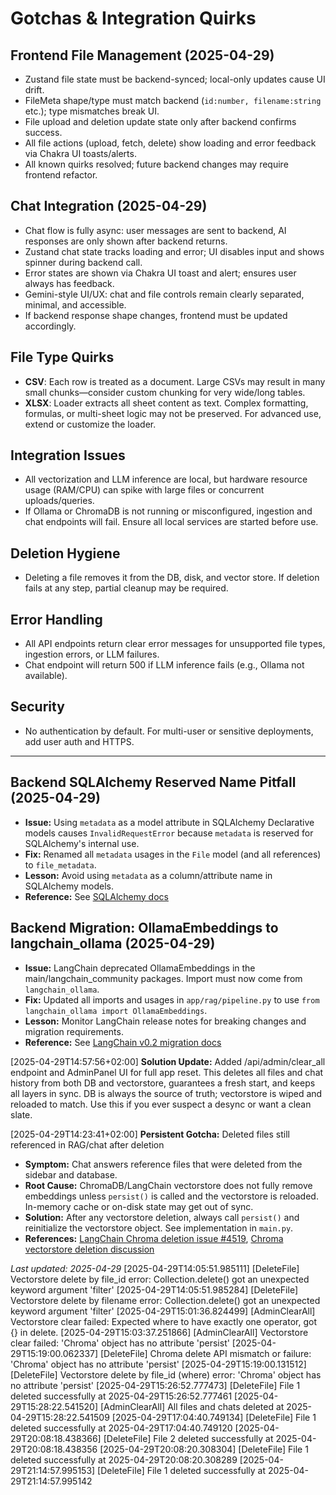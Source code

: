 # Gotchas & Integration Quirks

## Frontend File Management (2025-04-29)
- Zustand file state must be backend-synced; local-only updates cause UI drift.
- FileMeta shape/type must match backend (`id:number, filename:string` etc.); type mismatches break UI.
- File upload and deletion update state only after backend confirms success.
- All file actions (upload, fetch, delete) show loading and error feedback via Chakra UI toasts/alerts.
- All known quirks resolved; future backend changes may require frontend refactor.

## Chat Integration (2025-04-29)
- Chat flow is fully async: user messages are sent to backend, AI responses are only shown after backend returns.
- Zustand chat state tracks loading and error; UI disables input and shows spinner during backend call.
- Error states are shown via Chakra UI toast and alert; ensures user always has feedback.
- Gemini-style UI/UX: chat and file controls remain clearly separated, minimal, and accessible.
- If backend response shape changes, frontend must be updated accordingly.

## File Type Quirks
- **CSV**: Each row is treated as a document. Large CSVs may result in many small chunks—consider custom chunking for very wide/long tables.
- **XLSX**: Loader extracts all sheet content as text. Complex formatting, formulas, or multi-sheet logic may not be preserved. For advanced use, extend or customize the loader.

## Integration Issues
- All vectorization and LLM inference are local, but hardware resource usage (RAM/CPU) can spike with large files or concurrent uploads/queries.
- If Ollama or ChromaDB is not running or misconfigured, ingestion and chat endpoints will fail. Ensure all local services are started before use.

## Deletion Hygiene
- Deleting a file removes it from the DB, disk, and vector store. If deletion fails at any step, partial cleanup may be required.

## Error Handling
- All API endpoints return clear error messages for unsupported file types, ingestion errors, or LLM failures.
- Chat endpoint will return 500 if LLM inference fails (e.g., Ollama not available).

## Security
- No authentication by default. For multi-user or sensitive deployments, add user auth and HTTPS.

---

## Backend SQLAlchemy Reserved Name Pitfall (2025-04-29)
- **Issue:** Using `metadata` as a model attribute in SQLAlchemy Declarative models causes `InvalidRequestError` because `metadata` is reserved for SQLAlchemy's internal use.
- **Fix:** Renamed all `metadata` usages in the `File` model (and all references) to `file_metadata`.
- **Lesson:** Avoid using `metadata` as a column/attribute name in SQLAlchemy models.
- **Reference:** See [SQLAlchemy docs](https://docs.sqlalchemy.org/en/20/orm/metadata.html#metadata)


## Backend Migration: OllamaEmbeddings to langchain_ollama (2025-04-29)
- **Issue:** LangChain deprecated OllamaEmbeddings in the main/langchain_community packages. Import must now come from `langchain_ollama`.
- **Fix:** Updated all imports and usages in `app/rag/pipeline.py` to use `from langchain_ollama import OllamaEmbeddings`.
- **Lesson:** Monitor LangChain release notes for breaking changes and migration requirements.
- **Reference:** See [LangChain v0.2 migration docs](https://python.langchain.com/docs/versions/v0_2/)

[2025-04-29T14:57:56+02:00] **Solution Update:** Added /api/admin/clear_all endpoint and AdminPanel UI for full app reset. This deletes all files and chat history from both DB and vectorstore, guarantees a fresh start, and keeps all layers in sync. DB is always the source of truth; vectorstore is wiped and reloaded to match. Use this if you ever suspect a desync or want a clean slate.

[2025-04-29T14:23:41+02:00] **Persistent Gotcha:** Deleted files still referenced in RAG/chat after deletion
- **Symptom:** Chat answers reference files that were deleted from the sidebar and database.
- **Root Cause:** ChromaDB/LangChain vectorstore does not fully remove embeddings unless `persist()` is called and the vectorstore is reloaded. In-memory cache or on-disk state may get out of sync.
- **Solution:** After any vectorstore deletion, always call `persist()` and reinitialize the vectorstore object. See implementation in `main.py`.
- **References:** [LangChain Chroma deletion issue #4519](https://github.com/langchain-ai/langchain/issues/4519), [Chroma vectorstore deletion discussion](https://github.com/langchain-ai/langchain/discussions/9495)

_Last updated: 2025-04-29_
[2025-04-29T14:05:51.985111] [DeleteFile] Vectorstore delete by file_id error: Collection.delete() got an unexpected keyword argument 'filter'
[2025-04-29T14:05:51.985284] [DeleteFile] Vectorstore delete by filename error: Collection.delete() got an unexpected keyword argument 'filter'
[2025-04-29T15:01:36.824499] [AdminClearAll] Vectorstore clear failed: Expected where to have exactly one operator, got {} in delete.
[2025-04-29T15:03:37.251866] [AdminClearAll] Vectorstore clear failed: 'Chroma' object has no attribute 'persist'
[2025-04-29T15:19:00.062337] [DeleteFile] Chroma delete API mismatch or failure: 'Chroma' object has no attribute 'persist'
[2025-04-29T15:19:00.131512] [DeleteFile] Vectorstore delete by file_id (where) error: 'Chroma' object has no attribute 'persist'
[2025-04-29T15:26:52.777473] [DeleteFile] File 1 deleted successfully at 2025-04-29T15:26:52.777461
[2025-04-29T15:28:22.541520] [AdminClearAll] All files and chats deleted at 2025-04-29T15:28:22.541509
[2025-04-29T17:04:40.749134] [DeleteFile] File 1 deleted successfully at 2025-04-29T17:04:40.749120
[2025-04-29T20:08:18.438366] [DeleteFile] File 2 deleted successfully at 2025-04-29T20:08:18.438356
[2025-04-29T20:08:20.308304] [DeleteFile] File 1 deleted successfully at 2025-04-29T20:08:20.308289
[2025-04-29T21:14:57.995153] [DeleteFile] File 1 deleted successfully at 2025-04-29T21:14:57.995142
